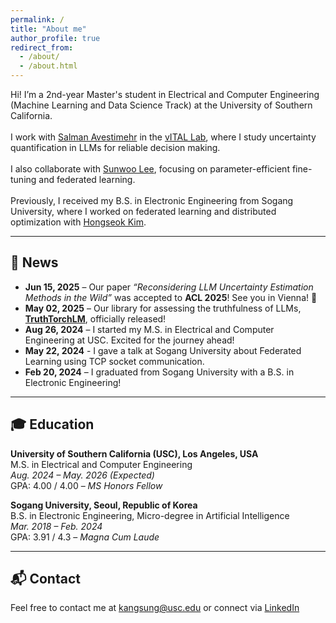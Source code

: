 ```yaml
---
permalink: /
title: "About me"
author_profile: true
redirect_from: 
  - /about/
  - /about.html
---
```


Hi! I’m a 2nd-year Master's student in Electrical and Computer Engineering (Machine Learning and Data Science Track) at the University of Southern California.  
<br>
I work with [Salman Avestimehr](https://www.avestimehr.com/) in the [vITAL Lab](https://www.avestimehr.com/vital-lab), where I study uncertainty quantification in LLMs for reliable decision making.  
<br>
I also collaborate with [Sunwoo Lee](https://sites.google.com/view/sunwoolee/home), focusing on parameter-efficient fine-tuning and federated learning.  
<br>
Previously, I received my B.S. in Electronic Engineering from Sogang University, where I worked on federated learning and distributed optimization with [Hongseok Kim](https://nice.sogang.ac.kr/).

---

## 📰 News

- **Jun 15, 2025** – Our paper _“Reconsidering LLM Uncertainty Estimation Methods in the Wild”_ was accepted to **ACL 2025**! See you in Vienna! 🎉
- **May 02, 2025** – Our library for assessing the truthfulness of LLMs, [**TruthTorchLM**](https://github.com/Ybakman/TruthTorchLM), officially released!
- **Aug 26, 2024** – I started my M.S. in Electrical and Computer Engineering at USC. Excited for the journey ahead!
- **May 22, 2024** - I gave a talk at Sogang University about Federated Learning using TCP socket communication.
- **Feb 20, 2024** – I graduated from Sogang University with a B.S. in Electronic Engineering!

---


## 🎓 Education

**University of Southern California (USC), Los Angeles, USA**  
M.S. in Electrical and Computer Engineering  
*Aug. 2024 – May. 2026 (Expected)*  
GPA: 4.00 / 4.00 – _MS Honors Fellow_

**Sogang University, Seoul, Republic of Korea**  
B.S. in Electronic Engineering, Micro-degree in Artificial Intelligence  
*Mar. 2018 – Feb. 2024*  
GPA: 3.91 / 4.3 – _Magna Cum Laude_

---

## 📬 Contact

Feel free to contact me at [kangsung@usc.edu](mailto:kangsung@usc.edu) or connect via [LinkedIn](https://www.linkedin.com/in/sungmin-kang-1999y64/)
